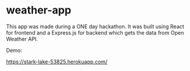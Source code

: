 # weather-app

This app was made during a ONE day hackathon.
It was built using React for frontend and a Express.js for backend which gets the data from Open Weather API.

Demo:

https://stark-lake-53825.herokuapp.com/

